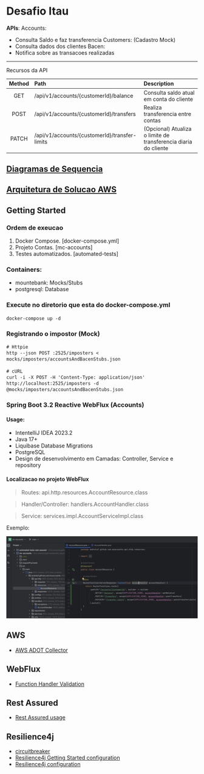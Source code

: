 # Desafio Itau

**APIs**:
Accounts:
- Consulta Saldo e faz transferencia
Customers: (Cadastro Mock)
- Consulta dados dos clientes
Bacen:
- Notifica sobre as transacoes realizadas

---
Recursos da API

| Method  | Path  | Description  |
| :-----: | :---- | :----------- |
| GET     | /api/v1/accounts/{customerId}/balance         | Consulta saldo atual em conta do cliente            |
| POST    | /api/v1/accounts/{customerId}/transfers       | Realiza transferencia entre contas                  |
| PATCH   | /api/v1/accounts/{customerId}/transfer-limits | (Opcional) Atualiza o limite de transferencia diaria do cliente|


## [Diagramas de Sequencia](./diagramas/README.md)

## [Arquitetura de Solucao AWS](./diagramas/solutions_architect/desafio_itau_drawio.png)

## Getting Started

### Ordem de exeucao

1. Docker Compose. [docker-compose.yml]
2. Projeto Contas. [mc-accounts]
3. Testes automatizados. [automated-tests]

### Containers:
- mountebank: Mocks/Stubs
- postgresql: Database

### Execute no diretorio que esta do docker-compose.yml
```shell
docker-compose up -d
```

### Registrando o impostor (Mock)
```shell
# Httpie
http --json POST :2525/imposters < mocks/imposters/accountsAndBacenStubs.json

# cURL
curl -i -X POST -H 'Content-Type: application/json' http://localhost:2525/imposters -d @mocks/imposters/accountsAndBacenStubs.json
```

### Spring Boot 3.2 Reactive WebFlux (Accounts)

#### Usage:
- IntentelliJ IDEA 2023.2
- Java 17+
- Liquibase Database Migrations
- PostgreSQL
- Design de desenvolvimento em Camadas: Controller, Service e repository

#### Localizacao no projeto WebFlux

> Routes: api.http.resources.AccountResource.class

> Handler/Controller: handlers.AccountHandler.class

> Service: services.impl.AccountServiceImpl.class

Exemplo:

![Resource/Controller](./images/resource.png)

## AWS
- [AWS ADOT Collector](https://aws-otel.github.io/docs/introduction)

## WebFlux
- [Function Handler Validation](https://docs.spring.io/spring-framework/reference/web/webflux-functional.html#webflux-fn-handler-validation)

## Rest Assured
- [Rest Assured usage](https://github.com/rest-assured/rest-assured/wiki/Usage)

## Resilience4j
- [circuitbreaker](https://resilience4j.readme.io/docs/circuitbreaker)
- [Resilience4j Getting Started configuration](https://resilience4j.readme.io/docs/getting-started-3#configuration)
- [Resilience4j configuration](https://resilience4j.readme.io/docs/circuitbreaker#create-and-configure-a-circuitbreaker)

